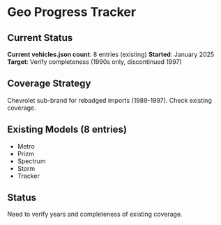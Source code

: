 # Geo Progress Tracker

## Current Status
**Current vehicles.json count**: 8 entries (existing)
**Started**: January 2025
**Target**: Verify completeness (1990s only, discontinued 1997)

## Coverage Strategy
Chevrolet sub-brand for rebadged imports (1989-1997). Check existing coverage.

## Existing Models (8 entries)
- Metro
- Prizm  
- Spectrum
- Storm
- Tracker

## Status
Need to verify years and completeness of existing coverage.

